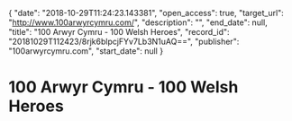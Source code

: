 {
  "date": "2018-10-29T11:24:23.143381", 
  "open_access": true, 
  "target_url": "http://www.100arwyrcymru.com/", 
  "description": "", 
  "end_date": null, 
  "title": "100 Arwyr Cymru - 100 Welsh Heroes", 
  "record_id": "20181029T112423/8rjk6blpcjFYv7Lb3N1uAQ==", 
  "publisher": "100arwyrcymru.com", 
  "start_date": null
}

# 100 Arwyr Cymru - 100 Welsh Heroes

